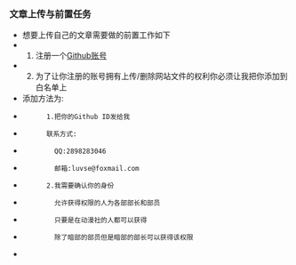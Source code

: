 ### 文章上传与前置任务
* 想要上传自己的文章需要做的前置工作如下
* 1. 注册一个[Github账号](https://github.com/join?source=header-home)
* 2. 为了让你注册的账号拥有上传/删除网站文件的权利你必须让我把你添加到白名单上
* 添加方法为:
*           1.把你的Github ID发给我
*           联系方式:
*             QQ:2898283046
*             邮箱:luvse@foxmail.com
*           2.我需要确认你的身份
*             允许获得权限的人为各部部长和部员
*             只要是在动漫社的人都可以获得
*             除了暗部的部员但是暗部的部长可以获得该权限
*
